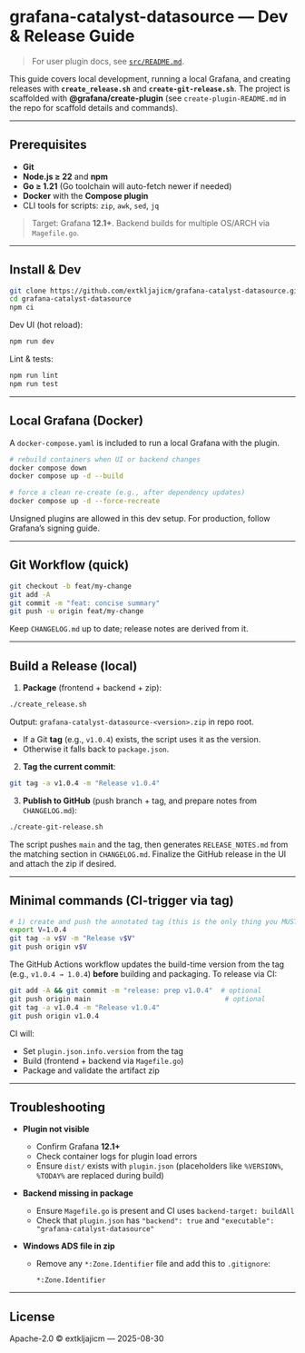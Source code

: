 # grafana-catalyst-datasource — Dev & Release Guide

> For user plugin docs, see [`src/README.md`](./src/README.md).

This guide covers local development, running a local Grafana, and creating releases with **`create_release.sh`** and **`create-git-release.sh`**. The project is scaffolded with **@grafana/create-plugin** (see `create-plugin-README.md` in the repo for scaffold details and commands).

---

## Prerequisites

- **Git**
- **Node.js ≥ 22** and **npm**
- **Go ≥ 1.21** (Go toolchain will auto-fetch newer if needed)
- **Docker** with the **Compose plugin**
- CLI tools for scripts: `zip`, `awk`, `sed`, `jq`

> Target: Grafana **12.1+**. Backend builds for multiple OS/ARCH via `Magefile.go`.

---

## Install & Dev

```bash
git clone https://github.com/extkljajicm/grafana-catalyst-datasource.git
cd grafana-catalyst-datasource
npm ci
```

Dev UI (hot reload):

```bash
npm run dev
```

Lint & tests:

```bash
npm run lint
npm run test
```

---

## Local Grafana (Docker)

A `docker-compose.yaml` is included to run a local Grafana with the plugin.

```bash
# rebuild containers when UI or backend changes
docker compose down
docker compose up -d --build

# force a clean re-create (e.g., after dependency updates)
docker compose up -d --force-recreate
```

Unsigned plugins are allowed in this dev setup. For production, follow Grafana’s signing guide.

---

## Git Workflow (quick)

```bash
git checkout -b feat/my-change
git add -A
git commit -m "feat: concise summary"
git push -u origin feat/my-change
```

Keep `CHANGELOG.md` up to date; release notes are derived from it.

---

## Build a Release (local)

1) **Package** (frontend + backend + zip):

```bash
./create_release.sh
```

Output: `grafana-catalyst-datasource-<version>.zip` in repo root.  
- If a Git **tag** (e.g., `v1.0.4`) exists, the script uses it as the version.  
- Otherwise it falls back to `package.json`.

2) **Tag the current commit**:

```bash
git tag -a v1.0.4 -m "Release v1.0.4"
```

3) **Publish to GitHub** (push branch + tag, and prepare notes from `CHANGELOG.md`):

```bash
./create-git-release.sh
```

The script pushes `main` and the tag, then generates `RELEASE_NOTES.md` from the matching section in `CHANGELOG.md`. Finalize the GitHub release in the UI and attach the zip if desired.

---

## Minimal commands (CI-trigger via tag)

```bash
# 1) create and push the annotated tag (this is the only thing you MUST do)
export V=1.0.4
git tag -a v$V -m "Release v$V"
git push origin v$V
```

The GitHub Actions workflow updates the build-time version from the tag (e.g., `v1.0.4 → 1.0.4`) **before** building and packaging. To release via CI:

```bash
git add -A && git commit -m "release: prep v1.0.4"  # optional
git push origin main                                 # optional
git tag -a v1.0.4 -m "Release v1.0.4"
git push origin v1.0.4
```

CI will:
- Set `plugin.json.info.version` from the tag
- Build (frontend + backend via `Magefile.go`)
- Package and validate the artifact zip

---

## Troubleshooting

- **Plugin not visible**
  - Confirm Grafana **12.1+**
  - Check container logs for plugin load errors
  - Ensure `dist/` exists with `plugin.json` (placeholders like `%VERSION%`, `%TODAY%` are replaced during build)

- **Backend missing in package**
  - Ensure `Magefile.go` is present and CI uses `backend-target: buildAll`
  - Check that `plugin.json` has `"backend": true` and `"executable": "grafana-catalyst-datasource"`

- **Windows ADS file in zip**
  - Remove any `*:Zone.Identifier` file and add this to `.gitignore`:
    ```
    *:Zone.Identifier
    ```

---

## License

Apache-2.0 © extkljajicm — 2025-08-30
